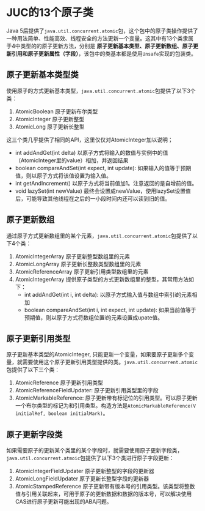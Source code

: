 # JUC的13个原子类
Java 5后提供了`java.util.concurrent.atomic`包，这个包中的原子类操作提供了一种用法简单、性能高效、线程安全的方法更新一个变量。这其中有13个类隶属于4中类型的的原子更新方法，分别是 **原子更新基本类型、原子更新数组、原子更新引用和原子更新属性（字段）**，该包中的类基本都是使用`Unsafe`实现的包装类。

## 原子更新基本类型类
使用原子的方式更新基本类型，`java.util.concurrent.atomic`包提供了以下3个类：

1. AtomicBoolean 原子更新布尔类型
2. AtomicInteger 原子更新整型
3. AtomicLong    原子更新长整型

这三个类几乎提供了相同的API，这里仅仅对AtomicInteger加以说明；

- int addAndGet(int delta) 以原子方式将输入的数值与实例中的值（AtomicInteger里的value）相加，并返回结果
- boolean compareAndSet(int expect, int update): 如果输入的值等于预期值，则以原子方式将该值设置为输入值。
- int getAndIncrement() 以原子方式将当前值加1。注意返回的是自增前的值。
- void lazySet(int newValue) 最终会设置成newValue，使用lazySet设置值后，可能导致其他线程在之后的一小段时间内还可以读到旧的值。

## 原子更新数组
通过原子方式更新数组里的某个元素，`java.util.concurrent.atomic`包提供了以下4个类：

1. AtomicIntegerArray   原子更新整型数组里的元素
2. AtomicLongArray      原子更新长整数类型数组里的元素
3. AtomicReferenceArray 原子更新引用类型数组里的元素
4. AtomicIntegerArray   提供原子类型的方式更新数组里的整型，其常用方法如下：
    - int addAndGet(int i, int delta): 以原子方式输入值与数组中索引i的元素相加
    - boolean compareAndSet(int i, int expect, int update): 如果当前值等于预期值，则以原子方式将数组位置i的元素设置成upate值。

## 原子更新引用类型
原子更新基本类型的AtomicInteger, 只能更新一个变量，如果要原子更新多个变量，就需要使用这个原子更新引用类型提供的类。`java.util.concurrent.atomic`包提供了以下三个类：

1. AtomicReference 原子更新引用类型
2. AtomicReferenceFieldUpdater: 原子更新引用类型里的字段
3. AtomicMarkableReference: 原子更新带有标记位的引用类型。可以原子更新一个布尔类型的标记为和引用类型。构造方法是`AtomicMarkableReference(V initialRef, boolean initialMark)`。

## 原子更新字段类  
如果需要原子的更新某个类里的某个字段时，就需要使用原子更新字段类，`java.util.concurrent.atmoic`包提供了以下3个类进行原子字段更新：

1. AtomicIntegerFieldUpdater 原子更新整型的字段的更新器
2. AtomicLongFieldUpdater    原子更新长整型字段的更新器
3. AtomicStampedReference    原子更新带有版本号的引用类型。该类型将整数值与引用关联起来，可用于原子的更新数据和数据的版本号，可以解决使用CAS进行原子更新可能出现的ABA问题。

